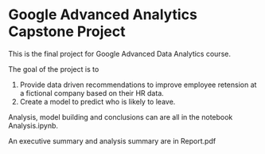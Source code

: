 Google Advanced Analytics Capstone Project
==========================================

This is the final project for Google Advanced Data Analytics course.

The goal of the project is to 
1) Provide data driven recommendations to improve employee retension at a fictional company based on their HR data. 
2) Create a model to predict who is likely to leave.

Analysis, model building and conclusions can are all in the notebook Analysis.ipynb.

An executive summary and analysis summary are in Report.pdf
